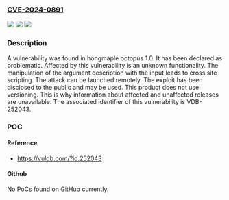 ### [CVE-2024-0891](https://cve.mitre.org/cgi-bin/cvename.cgi?name=CVE-2024-0891)
![](https://img.shields.io/static/v1?label=Product&message=octopus&color=blue)
![](https://img.shields.io/static/v1?label=Version&message=%3D%201.0%20&color=brighgreen)
![](https://img.shields.io/static/v1?label=Vulnerability&message=CWE-79%20Cross%20Site%20Scripting&color=brighgreen)

### Description

A vulnerability was found in hongmaple octopus 1.0. It has been declared as problematic. Affected by this vulnerability is an unknown functionality. The manipulation of the argument description with the input <script>alert(document.cookie)</script> leads to cross site scripting. The attack can be launched remotely. The exploit has been disclosed to the public and may be used. This product does not use versioning. This is why information about affected and unaffected releases are unavailable. The associated identifier of this vulnerability is VDB-252043.

### POC

#### Reference
- https://vuldb.com/?id.252043

#### Github
No PoCs found on GitHub currently.

